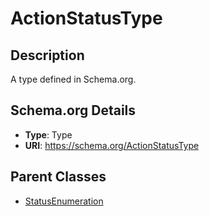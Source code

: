 # ActionStatusType

## Description
A type defined in Schema.org.

## Schema.org Details
- **Type**: Type
- **URI**: https://schema.org/ActionStatusType

## Parent Classes
- [StatusEnumeration](../StatusEnumeration.md)

